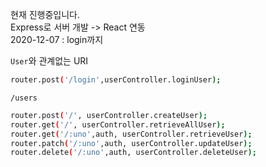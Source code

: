 현재 진행중입니다. <br>
Express로 서버 개발 -> React 연동 <br>
2020-12-07 : login까지 <br>

```User```와 관계없는 URI
```bash
router.post('/login',userController.loginUser);
```

```/users```
```bash
router.post('/', userController.createUser);
router.get('/', userController.retrieveAllUser);
router.get('/:uno',auth, userController.retrieveUser);
router.patch('/:uno',auth, userController.updateUser);
router.delete('/:uno',auth, userController.deleteUser);
```

